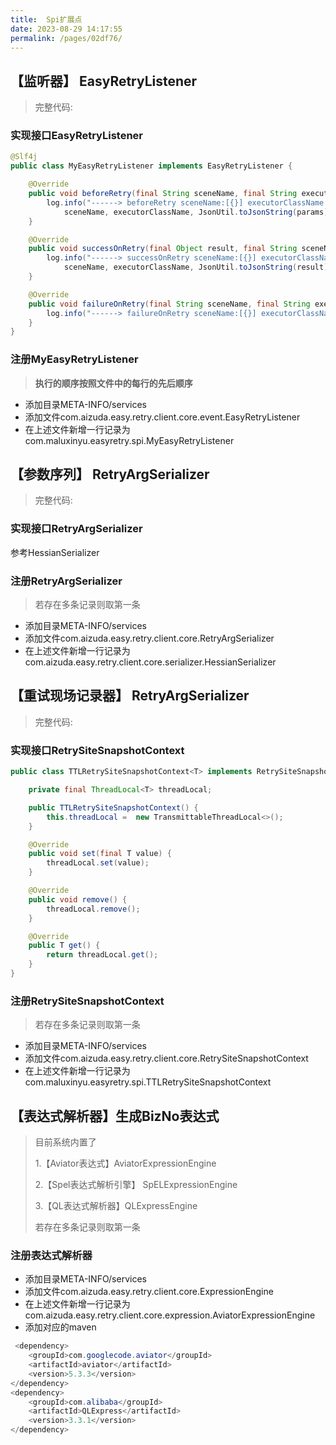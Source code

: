 ```yaml
---
title:  Spi扩展点
date: 2023-08-29 14:17:55
permalink: /pages/02df76/
---
```


## 【监听器】 EasyRetryListener
> 完整代码: 
### 实现接口EasyRetryListener
```java
@Slf4j
public class MyEasyRetryListener implements EasyRetryListener {

    @Override
    public void beforeRetry(final String sceneName, final String executorClassName, final Object[] params) {
        log.info("------> beforeRetry sceneName:[{}] executorClassName:[{}] params:[{}]",
            sceneName, executorClassName, JsonUtil.toJsonString(params));
    }

    @Override
    public void successOnRetry(final Object result, final String sceneName, final String executorClassName) {
        log.info("------> successOnRetry sceneName:[{}] executorClassName:[{}] result:[{}]",
            sceneName, executorClassName, JsonUtil.toJsonString(result));
    }

    @Override
    public void failureOnRetry(final String sceneName, final String executorClassName, final Throwable e) {
        log.info("------> failureOnRetry sceneName:[{}] executorClassName:[{}]", sceneName, executorClassName, e);
    }
}

```
### 注册MyEasyRetryListener
> **执行的顺序按照文件中的每行的先后顺序**
- 添加目录META-INFO/services
- 添加文件com.aizuda.easy.retry.client.core.event.EasyRetryListener
- 在上述文件新增一行记录为com.maluxinyu.easyretry.spi.MyEasyRetryListener


## 【参数序列】 RetryArgSerializer
> 完整代码:

### 实现接口RetryArgSerializer
参考HessianSerializer

### 注册RetryArgSerializer
> 若存在多条记录则取第一条

- 添加目录META-INFO/services
- 添加文件com.aizuda.easy.retry.client.core.RetryArgSerializer
- 在上述文件新增一行记录为com.aizuda.easy.retry.client.core.serializer.HessianSerializer

## 【重试现场记录器】 RetryArgSerializer
> 完整代码:

### 实现接口RetrySiteSnapshotContext

```java
public class TTLRetrySiteSnapshotContext<T> implements RetrySiteSnapshotContext<T> {

    private final ThreadLocal<T> threadLocal;

    public TTLRetrySiteSnapshotContext() {
        this.threadLocal =  new TransmittableThreadLocal<>();
    }

    @Override
    public void set(final T value) {
        threadLocal.set(value);
    }

    @Override
    public void remove() {
        threadLocal.remove();
    }

    @Override
    public T get() {
        return threadLocal.get();
    }
}
```

### 注册RetrySiteSnapshotContext
> 若存在多条记录则取第一条

- 添加目录META-INFO/services
- 添加文件com.aizuda.easy.retry.client.core.RetrySiteSnapshotContext
- 在上述文件新增一行记录为com.maluxinyu.easyretry.spi.TTLRetrySiteSnapshotContext

## 【表达式解析器】生成BizNo表达式
> 目前系统内置了
> 
> 1.【Aviator表达式】AviatorExpressionEngine
> 
> 2.【Spel表达式解析引擎】 SpELExpressionEngine
> 
> 3.【QL表达式解析器】QLExpressEngine
> 
> 若存在多条记录则取第一条

### 注册表达式解析器

- 添加目录META-INFO/services
- 添加文件com.aizuda.easy.retry.client.core.ExpressionEngine
- 在上述文件新增一行记录为com.aizuda.easy.retry.client.core.expression.AviatorExpressionEngine
- 添加对应的maven
```java
 <dependency>
    <groupId>com.googlecode.aviator</groupId>
    <artifactId>aviator</artifactId>
    <version>5.3.3</version>
</dependency>
<dependency>
    <groupId>com.alibaba</groupId>
    <artifactId>QLExpress</artifactId>
    <version>3.3.1</version>
</dependency>
```
